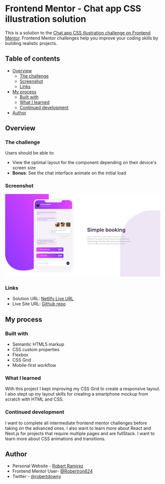 # Frontend Mentor - Chat app CSS illustration solution

This is a solution to the [Chat app CSS illustration challenge on Frontend Mentor](https://www.frontendmentor.io/challenges/chat-app-css-illustration-O5auMkFqY). Frontend Mentor challenges help you improve your coding skills by building realistic projects. 

## Table of contents

- [Overview](#overview)
  - [The challenge](#the-challenge)
  - [Screenshot](#screenshot)
  - [Links](#links)
- [My process](#my-process)
  - [Built with](#built-with)
  - [What I learned](#what-i-learned)
  - [Continued development](#continued-development)
- [Author](#author)

## Overview

### The challenge

Users should be able to:

- View the optimal layout for the component depending on their device's screen size
- **Bonus**: See the chat interface animate on the initial load

### Screenshot

![](./screenshot.png)

### Links

- Solution URL: [Netlify Live URL](https://dashing-marigold-22f2ad.netlify.app/)
- Live Site URL: [Github repo](https://github.com/Robertron624/chat-app-css-illustration)

## My process

### Built with

- Semantic HTML5 markup
- CSS custom properties
- Flexbox
- CSS Grid
- Mobile-first workflow

### What I learned

With this project I kept improving my CSS Grid to create a responsive layout. I also stept up my layout skills for creating a smartphone mockup from scratch with HTML and CSS.

### Continued development

I want to complete all intermediate frontend mentor challenges before taking on the advanced ones. I also want to learn more about React and Next.js for projects that require multiple pages and are fullStack. I want to learn more about CSS animations and transitions.

## Author

- Personal Website - [Robert Ramirez](https://robert-ramirez.netlify.app)
- Frontend Mentor User- [@Robertron624](https://www.frontendmentor.io/profile/Robertron624)
- Twitter - [@robertdowny](https://www.twitter.com/robertdowny)

